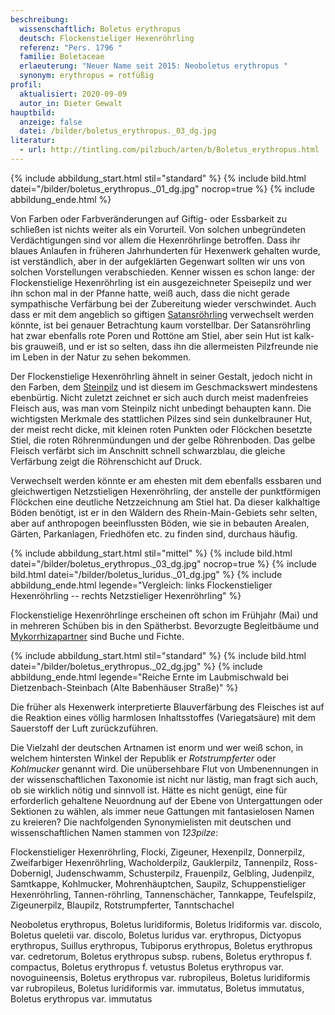 ```yaml
---
beschreibung:
  wissenschaftlich: Boletus erythropus
  deutsch: Flockenstieliger Hexenröhrling
  referenz: "Pers. 1796 "
  familie: Boletaceae
  erlaeuterung: "Neuer Name seit 2015: Neoboletus erythropus "
  synonym: erythropus = rotfüßig
profil:
  aktualisiert: 2020-09-09
  autor_in: Dieter Gewalt
hauptbild:
  anzeige: false
  datei: /bilder/boletus_erythropus._03_dg.jpg
literatur:
  - url: http://tintling.com/pilzbuch/arten/b/Boletus_erythropus.html
---
```

{% include abbildung_start.html stil="standard" %}
{% include bild.html datei="/bilder/boletus_erythropus._01_dg.jpg" nocrop=true %}
{% include abbildung_ende.html %}

Von Farben oder Farbveränderungen auf Giftig- oder Essbarkeit zu schließen ist nichts weiter als ein Vorurteil. Von solchen unbegründeten Verdächtigungen sind vor allem die Hexenröhrlinge betroffen. Dass ihr blaues Anlaufen in früheren Jahrhunderten für Hexenwerk gehalten wurde, ist verständlich, aber in der aufgeklärten Gegenwart sollten wir uns von solchen Vorstellungen verabschieden. Kenner wissen es schon lange: der Flockenstielige Hexenröhrling ist ein ausgezeichneter Speisepilz und wer ihn schon mal in der Pfanne hatte, weiß auch, dass die nicht gerade sympathische Verfärbung bei der Zubereitung wieder verschwindet. Auch dass er mit dem angeblich so giftigen [Satansröhrling](/pilze/boletus-satanas-satansröhrling) verwechselt werden könnte, ist bei genauer Betrachtung kaum vorstellbar. Der Satansröhrling hat zwar ebenfalls rote Poren und Rottöne am Stiel, aber sein Hut ist kalk- bis grauweiß, und er ist so selten, dass ihn die allermeisten Pilzfreunde nie im Leben in der Natur zu sehen bekommen.

Der Flockenstielige Hexenröhrling ähnelt in seiner Gestalt, jedoch nicht in den Farben, dem [Steinpilz](/pilze/boletus-edulis-gemeiner-steinpilz) und ist diesem im Geschmackswert mindestens ebenbürtig. Nicht zuletzt zeichnet er sich auch durch meist madenfreies Fleisch aus, was man vom Steinpilz nicht unbedingt behaupten kann. Die wichtigsten Merkmale des stattlichen Pilzes sind sein dunkelbrauner Hut, der meist recht dicke, mit kleinen roten Punkten oder Flöckchen besetzte Stiel, die roten Röhrenmündungen und der gelbe Röhrenboden. Das gelbe Fleisch verfärbt sich im Anschnitt schnell schwarzblau, die gleiche Verfärbung zeigt die Röhrenschicht auf Druck.

Verwechselt werden könnte er am ehesten mit dem ebenfalls essbaren und gleichwertigen Netzstieligen Hexenröhrling, der anstelle der punktförmigen Flöckchen eine deutliche Netzzeichnung am Stiel hat. Da dieser kalkhaltige Böden benötigt, ist er in den Wäldern des Rhein-Main-Gebiets sehr selten, aber auf anthropogen beeinflussten Böden, wie sie in bebauten Arealen, Gärten, Parkanlagen, Friedhöfen etc. zu finden sind, durchaus häufig.  

{% include abbildung_start.html stil="mittel" %}
{% include bild.html datei="/bilder/boletus_erythropus._03_dg.jpg" nocrop=true %}
{% include bild.html datei="/bilder/boletus_luridus._01_dg.jpg" %}
{% include abbildung_ende.html legende="Vergleich: links Flockenstieliger Hexenröhrling  --  rechts Netzstieliger Hexenröhrling" %}

Flockenstielige Hexenröhrlinge erscheinen oft schon im Frühjahr (Mai) und in mehreren Schüben bis in den Spätherbst. Bevorzugte Begleitbäume und [Mykorrhizapartner](Mykorrhiza "Glossar") sind Buche und Fichte.

{% include abbildung_start.html stil="standard" %}
{% include bild.html datei="/bilder/boletus_erythropus._02_dg.jpg" %}
{% include abbildung_ende.html legende="Reiche Ernte im Laubmischwald bei Dietzenbach-Steinbach (Alte Babenhäuser Straße)" %}

Die früher als Hexenwerk interpretierte Blauverfärbung des Fleisches ist auf die Reaktion eines völlig harmlosen Inhaltsstoffes (Variegatsäure) mit dem Sauerstoff der Luft zurückzuführen. 

Die Vielzahl der deutschen Artnamen ist enorm und wer weiß schon, in welchem hintersten Winkel der Republik er *Rotstrumpferter* oder *Kohlmucker* genannt wird. Die unübersehbare Flut von Umbenennungen in der wissenschaftlichen Taxonomie ist nicht nur lästig, man fragt sich auch, ob sie wirklich nötig und sinnvoll ist. Hätte es nicht genügt, eine für erforderlich gehaltene Neuordnung auf der Ebene von Untergattungen oder Sektionen zu wählen, als immer neue Gattungen mit fantasielosen Namen zu kreieren? Die nachfolgenden Synonymielisten mit deutschen und wissenschaftlichen Namen stammen von *123pilze*:

Flockenstieliger Hexenröhrling, Flocki, Zigeuner, Hexenpilz, Donnerpilz, Zweifarbiger Hexenröhrling, Wacholderpilz, Gauklerpilz, Tannenpilz, Ross-Dobernigl, Judenschwamm, Schusterpilz, Frauenpilz, Gelbling, Judenpilz, Samtkappe, Kohlmucker, Mohrenhäuptchen, Saupilz, Schuppenstieliger Hexenröhrling, Tannen-röhrling, Tannenschächer, Tannkappe, Teufelspilz, Zigeunerpilz, Blaupilz, Rotstrumpferter, Tanntschachel

Neoboletus erythropus, Boletus luridiformis, Boletus lridiformis var. discolo, Boletus queletii var. discolo, Boletus luridus var. erythropus, Dictyopus erythropus, Suillus erythropus, Tubiporus erythropus, Boletus erythropus var. cedretorum, Boletus erythropus subsp. rubens, Boletus erythropus f. compactus, Boletus erythropus f. vetustus Boletus erythropus var. novoguineensis, Boletus erythropus var. rubropileus, Boletus luridiformis var rubropileus, Boletus luridiformis var. immutatus, Boletus immutatus, Boletus erythropus var. immutatus